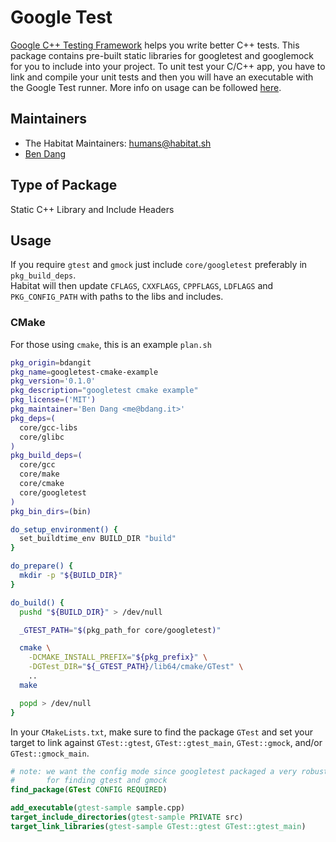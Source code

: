 Google Test
===========

[Google C++ Testing Framework](https://github.com/google/googletest) helps you write better C++
tests.  This package contains pre-built static libraries for googletest and googlemock for you to
include into your project.  To unit test your C/C++ app, you have to link and compile your unit
tests and then you will have an executable with the Google Test runner.  More info on usage can be
followed [here](https://github.com/google/googletest).

## Maintainers

* The Habitat Maintainers: <humans@habitat.sh>
* [Ben Dang](me@bdang.it)

## Type of Package

Static C++ Library and Include Headers

## Usage

If you require `gtest` and `gmock` just include `core/googletest` preferably in `pkg_build_deps`.  
Habitat will then update `CFLAGS`, `CXXFLAGS`, `CPPFLAGS`, `LDFLAGS` and `PKG_CONFIG_PATH` with
paths to the libs and includes.

### CMake

For those using `cmake`, this is an example `plan.sh`

```bash
pkg_origin=bdangit
pkg_name=googletest-cmake-example
pkg_version='0.1.0'
pkg_description="googletest cmake example"
pkg_license=('MIT')
pkg_maintainer='Ben Dang <me@bdang.it>'
pkg_deps=(
  core/gcc-libs
  core/glibc
)
pkg_build_deps=(
  core/gcc
  core/make
  core/cmake
  core/googletest
)
pkg_bin_dirs=(bin)

do_setup_environment() {
  set_buildtime_env BUILD_DIR "build"
}

do_prepare() {
  mkdir -p "${BUILD_DIR}"
}

do_build() {
  pushd "${BUILD_DIR}" > /dev/null

  _GTEST_PATH="$(pkg_path_for core/googletest)"

  cmake \
    -DCMAKE_INSTALL_PREFIX="${pkg_prefix}" \
    -DGTest_DIR="${_GTEST_PATH}/lib64/cmake/GTest" \
    ..
  make

  popd > /dev/null
}
```

In your `CMakeLists.txt`, make sure to find the package `GTest` and set your target to link against
`GTest::gtest`, `GTest::gtest_main`, `GTest::gmock`, and/or `GTest::gmock_main`.

```cmake
# note: we want the config mode since googletest packaged a very robust cmake macro
#       for finding gtest and gmock
find_package(GTest CONFIG REQUIRED)

add_executable(gtest-sample sample.cpp)
target_include_directories(gtest-sample PRIVATE src)
target_link_libraries(gtest-sample GTest::gtest GTest::gtest_main)
```
